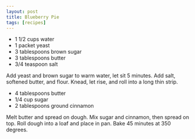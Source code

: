 ```yaml
---
layout: post
title: Blueberry Pie
tags: [recipes]
---
```


* 1 1/2 cups water
* 1 packet yeast
* 3 tablespoons brown sugar
* 3 tablespoons butter
* 3/4 teaspoon salt

Add yeast and brown sugar to warm water, let sit 5 minutes.  Add salt,
softened butter, and flour.  Knead, let rise, and roll into a long
thin strip.

* 4 tablespoons butter
* 1/4 cup sugar
* 2 tablespoons ground cinnamon

Melt butter and spread on dough.  Mix sugar and cinnamon, then spread
on top.  Roll dough into a loaf and place in pan.  Bake 45 minutes at
350 degrees.